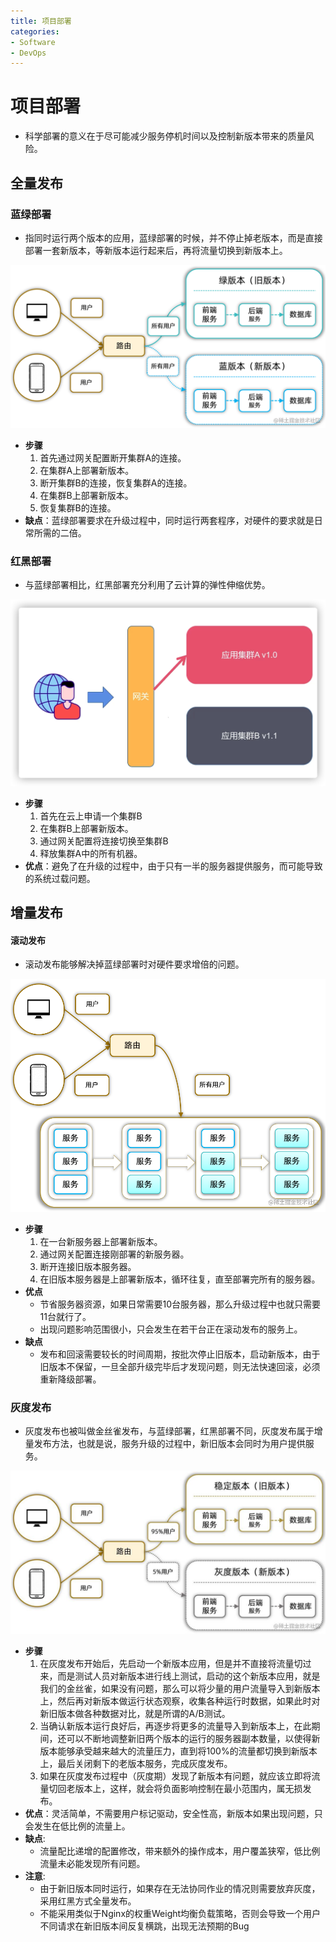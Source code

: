 ```yaml
---
title: 项目部署
categories:
- Software
- DevOps
---
```

# 项目部署

- 科学部署的意义在于尽可能减少服务停机时间以及控制新版本带来的质量风险。

## 全量发布

### 蓝绿部署

- 指同时运行两个版本的应用，蓝绿部署的时候，并不停止掉老版本，而是直接部署一套新版本，等新版本运行起来后，再将流量切换到新版本上。

![img](https://raw.githubusercontent.com/LuShan123888/Files/main/Pictures/6ef5991ec2d04c6fa5144a3dcaf37862~tplv-k3u1fbpfcp-watermark.image)

- **步骤**
    1. 首先通过网关配置断开集群A的连接。
    2. 在集群A上部署新版本。
    3. 断开集群B的连接，恢复集群A的连接。
    4. 在集群B上部署新版本。
    5. 恢复集群B的连接。
- **缺点**：蓝绿部署要求在升级过程中，同时运行两套程序，对硬件的要求就是日常所需的二倍。

### 红黑部署

- 与蓝绿部署相比，红黑部署充分利用了云计算的弹性伸缩优势。

![iShot2021-12-11 23.51.31](https://raw.githubusercontent.com/LuShan123888/Files/main/Pictures/iShot2021-12-11%2023.51.31.png)

- **步骤**
    1. 首先在云上申请一个集群B
    2. 在集群B上部署新版本。
    3. 通过网关配置将连接切换至集群B
    4. 释放集群A中的所有机器。
- **优点**：避免了在升级的过程中，由于只有一半的服务器提供服务，而可能导致的系统过载问题。

## 增量发布

#### 滚动发布

- 滚动发布能够解决掉蓝绿部署时对硬件要求增倍的问题。

![img](https://raw.githubusercontent.com/LuShan123888/Files/main/Pictures/a92ef5204c804ddaa2b50b7b06d51934~tplv-k3u1fbpfcp-watermark.image)

- **步骤**
    1. 在一台新服务器上部署新版本。
    2. 通过网关配置连接刚部署的新服务器。
    3. 断开连接旧版本服务器。
    4. 在旧版本服务器是上部署新版本，循环往复，直至部署完所有的服务器。
- **优点**
    - 节省服务器资源，如果日常需要10台服务器，那么升级过程中也就只需要11台就行了。
    - 出现问题影响范围很小，只会发生在若干台正在滚动发布的服务上。
- **缺点**
    - 发布和回滚需要较长的时间周期，按批次停止旧版本，启动新版本，由于旧版本不保留，一旦全部升级完毕后才发现问题，则无法快速回滚，必须重新降级部署。

### 灰度发布

- 灰度发布也被叫做金丝雀发布，与蓝绿部署，红黑部署不同，灰度发布属于增量发布方法，也就是说，服务升级的过程中，新旧版本会同时为用户提供服务。

![img](https://raw.githubusercontent.com/LuShan123888/Files/main/Pictures/2d7594abf5134f40bd7ed9e5127aa9e9~tplv-k3u1fbpfcp-watermark.image)

- **步骤**
    1. 在灰度发布开始后，先启动一个新版本应用，但是并不直接将流量切过来，而是测试人员对新版本进行线上测试，启动的这个新版本应用，就是我们的金丝雀，如果没有问题，那么可以将少量的用户流量导入到新版本上，然后再对新版本做运行状态观察，收集各种运行时数据，如果此时对新旧版本做各种数据对比，就是所谓的A/B测试。
    2. 当确认新版本运行良好后，再逐步将更多的流量导入到新版本上，在此期间，还可以不断地调整新旧两个版本的运行的服务器副本数量，以使得新版本能够承受越来越大的流量压力，直到将100%的流量都切换到新版本上，最后关闭剩下的老版本服务，完成灰度发布。
    3. 如果在灰度发布过程中（灰度期）发现了新版本有问题，就应该立即将流量切回老版本上，这样，就会将负面影响控制在最小范围内，属无损发布。
- **优点**：灵活简单，不需要用户标记驱动，安全性高，新版本如果出现问题，只会发生在低比例的流量上。
- **缺点**:
    - 流量配比递增的配置修改，带来额外的操作成本，用户覆盖狭窄，低比例流量未必能发现所有问题。
- **注意**:
    - 由于新旧版本同时运行，如果存在无法协同作业的情况则需要放弃灰度，采用红黑方式全量发布。
    - 不能采用类似于Nginx的权重Weight均衡负载策略，否则会导致一个用户不同请求在新旧版本间反复横跳，出现无法预期的Bug